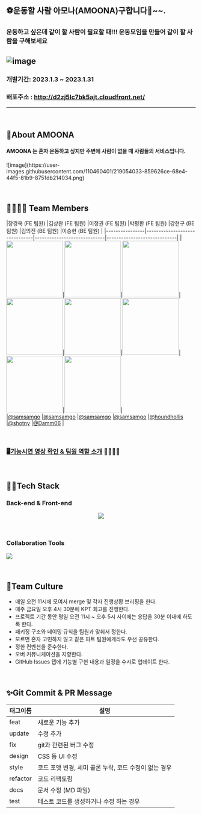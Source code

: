 ## ⚽운동할 사람 아모나(AMOONA)구합니다📢~~.

### 운동하고 싶은데 같이 할 사람이 필요할 때!!! 운동모임을 만들어 같이 할 사람을 구해보세요
![image](https://user-images.githubusercontent.com/110460401/219052935-2336513a-6c99-4859-9617-3e4023c343f5.png)
---


### 개발기간: 2023.1.3 ~ 2023.1.31

### 배포주소 : http://d2zj5lc7bk5ajt.cloudfront.net/

---

<br>

## 🎳About AMOONA

 #### AMOONA 는 혼자 운동하고 싶지만 주변에 사람이 없을 때 사람들의 서비스입니다.

<p>
![image](https://user-images.githubusercontent.com/110460401/219054033-859626ce-68e4-44f5-81b9-8751db214034.png)
</p>


<br>

## 👨‍👩‍👧‍👦 Team Members 
|장경욱 (FE 팀원)   |김상완 (FE 팀원)   |이정권 (FE 팀원)   |박평환 (FE 팀원)                  |강현구 (BE 팀원)               |김의진 (BE 팀원)               |이승현 (BE 팀원)               |
|----------------|-------------------------------|-----------------------------|-----------------------------|
|<img src='https://user-images.githubusercontent.com/104314701/195014647-071dcecb-ee2c-4664-8b13-1b0d3e9edd7a.png' width='150'>|<img src='https://user-images.githubusercontent.com/103996469/192595845-36d99b8c-ec46-41ff-98f7-aef452181093.png' width='150'/>|<img src='https://user-images.githubusercontent.com/103996469/192595845-36d99b8c-ec46-41ff-98f7-aef452181093.png' width='150'/>|<img src='https://user-images.githubusercontent.com/103996469/192595845-36d99b8c-ec46-41ff-98f7-aef452181093.png' width='150'/>|<img src='https://user-images.githubusercontent.com/103996469/192595845-36d99b8c-ec46-41ff-98f7-aef452181093.png' width='150'/>|<img src='https://user-images.githubusercontent.com/103996469/192595845-36d99b8c-ec46-41ff-98f7-aef452181093.png' width='150'/>|<img src='https://user-images.githubusercontent.com/104314701/194877479-b32226f2-50c9-4741-855a-a0ef5db9388d.png' width='150'/>|<img src='https://user-images.githubusercontent.com/104314701/194877509-fd0c2ee0-397a-4808-8c32-23a8144bfd94.png' width='150'/>|                  
|[@samsamgo](https://github.com/samsamgo)        |[@samsamgo](https://github.com/samsamgo)        |[@samsamgo](https://github.com/samsamgo)        |[@samsamgo](https://github.com/samsamgo)        |[@houndhollis](https://github.com/houndhollis)           |[@shotny](https://github.com/shotny)           |[@Damm06](https://github.com/Damm06)       |


<br>

### 🖥️[기능시연 영상 확인 & 팀원 역할 소개](https://www.youtube.com/watch?v=FWbMaa0mFOA&ab_channel=kyuengukjang) 👨‍👩‍👧‍👦

<br>

## 👩‍💻Tech Stack

### **Back-end & Front-end** 

<p align="center">
  <img src="https://user-images.githubusercontent.com/61264510/200165336-46bfa99c-6f2d-4b7b-81b8-44a849c68544.svg">
  

</p>

 <br>

### Collaboration Tools

<p>
  <img src="https://user-images.githubusercontent.com/61264510/194802015-8823f450-9df6-48dd-9474-dec2c331cfe5.svg">
</p>

<br>



## 🍵Team Culture

- 매일 오전 11시에 모여서 merge 및 각자 진행상황 브리핑을 한다.
- 매주 금요일 오후 4시 30분에 KPT 회고를 진행한다.
- 프로젝트 기간 동안 평일 오전 11시 ~ 오후 5시 사이에는 응답을 30분 이내에 하도록 한다.
- 패키징 구조와 네이밍 규칙을 팀원과 맞춰서 정한다.
- 모르면 혼자 고민하지 않고 같은 파트 팀원에게라도 우선 공유한다.
- 정한 컨벤션을 준수한다.
- 오버 커뮤니케이션을 지향한다.
- GitHub Issues 탭에 기능별 구현 내용과 일정을 수시로 업데이트 한다.

<br>

## ✨Git Commit & PR Message

| 태그이름 | 설명                                                  |
| -------- | ----------------------------------------------------- |
| feat     | 새로운 기능 추가                                      |
| update     | 수정 추가                                      |
| fix      | git과 관련된 버그 수정                                             |
| design   | CSS 등 UI 수정                                 |
| style    | 코드 포맷 변경, 세미 콜론 누락, 코드 수정이 없는 경우 |
| refactor | 코드 리팩토링                                         |
| docs     | 문서 수정 (MD 파일)                                   |
| test     | 테스트 코드를 생성하거나 수정 하는 경우               |
